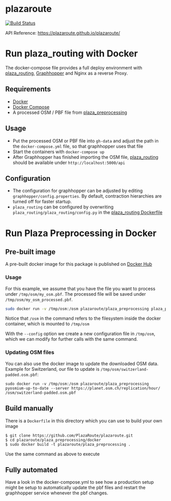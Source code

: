 # plazaroute

[![Build Status](https://circleci.com/gh/PlazaRoute/plazaroute.png)](https://circleci.com/gh/PlazaRoute/plazaroute)

API Reference: <https://plazaroute.github.io/plazaroute/>

# Run plaza_routing with Docker

The docker-compose file provides a full deploy environment with [plaza_routing](https://github.com/PlazaRoute/plazaroute/tree/master/plaza_routing), [Graphhopper](https://github.com/graphhopper/graphhopper) and Nginx as a reverse Proxy.

## Requirements
* [Docker](https://www.docker.com/)
* [Docker Compose](https://docs.docker.com/compose/)
* A processed OSM / PBF file from [plaza_preprocessing](https://github.com/PlazaRoute/plazaroute/tree/master/plaza_preprocessing)

## Usage
* Put the processed OSM or PBF file into `gh-data` and adjust the path in the `docker-compose.yml` file, so that graphhopper uses that file
* Start the containers with `docker-compose up`
* After Graphhopper has finished importing the OSM file, [plaza_routing](https://github.com/PlazaRoute/plazaroute/tree/master/plaza_routing) should be available under `http://localhost:5000/api`

## Configuration
* The configuration for graphhopper can be adjusted by editing `graphhopper/config.properties`. By default, contraction hierarchies are turned off for faster startup.
* `plaza_routing` can be configured by overwriting `plaza_routing/plaza_routing/config.py` in the [plaza_routing Dockerfile](https://github.com/PlazaRoute/plazaroute/blob/master/Dockerfile.routing)


# Run Plaza Preprocessing in Docker

## Pre-built image

A pre-built docker image for this package is published on [Docker Hub](https://hub.docker.com/r/plazaroute/plaza_preprocessing)

### Usage
For this example, we assume that you have the file you want to process under `/tmp/osm/my_osm.pbf`. The processed file will be saved under `/tmp/osm/my_osm_processed.pbf`.

``` bash
sudo docker run -v /tmp/osm:/osm plazaroute/plaza_preprocessing plaza_preprocessing /osm/my_osm.pbf /osm/my_osm_processed.pbf --config /osm/preprocessing_config.yml
```

Notice that `/osm` in the command refers to the filesystem inside the docker container, which is mounted to `/tmp/osm`

With the `--config` option we create a new configuration file in `/tmp/osm`, which we can modify for further calls with the same command.

### Updating OSM files

You can also use the docker image to update the downloaded OSM data. Example for Switzerland, our file to update is `/tmp/osm/switzerland-padded.osm.pbf`:

```
sudo docker run -v /tmp/osm:/osm plazaroute/plaza_preprocessing pyosmium-up-to-date --server https://planet.osm.ch/replication/hour/ /osm/switzerland-padded.osm.pbf
```

## Build manually

There is a `Dockerfile` in this directory which you can use to build your own image

```
$ git clone https://github.com/PlazaRoute/plazaroute.git
$ cd plazaroute/plaza_preprocessing/docker
$ sudo docker build -t plazaroute/plaza_preprocessing .
```

Use the same command as above to execute


## Fully automated

Have a look in the docker-compose.yml to see how a production setup might
be setup to automatically update the pbf files and restart the graphhopper service
whenever the pbf changes.

